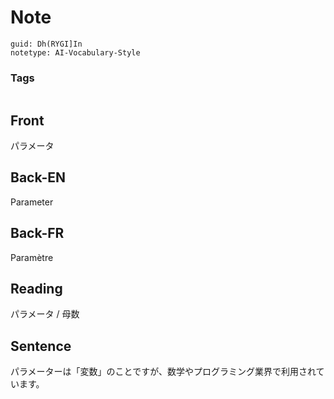 # Note
```
guid: Dh(RYGI]In
notetype: AI-Vocabulary-Style
```

### Tags
```
```

## Front
パラメータ

## Back-EN
Parameter

## Back-FR
Paramètre

## Reading
パラメータ / 母数

## Sentence
パラメーターは「変数」のことですが、数学やプログラミング業界で利用されています。

